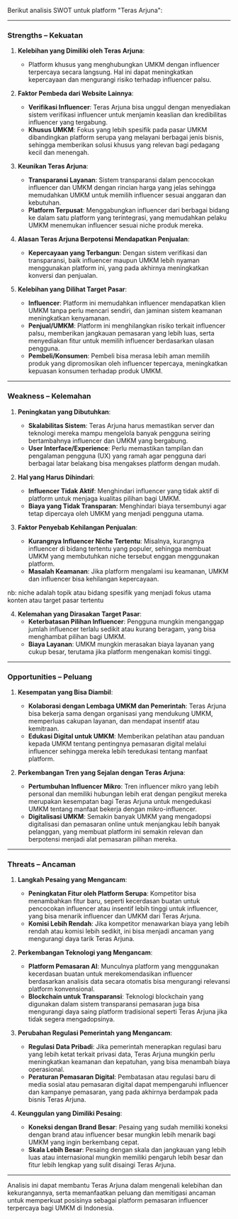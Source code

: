 Berikut analisis SWOT untuk platform "Teras Arjuna":

---

### **Strengths – Kekuatan**
1. **Kelebihan yang Dimiliki oleh Teras Arjuna**:
   - Platform khusus yang menghubungkan UMKM dengan influencer terpercaya secara langsung. Hal ini dapat meningkatkan kepercayaan dan mengurangi risiko terhadap influencer palsu.
   
2. **Faktor Pembeda dari Website Lainnya**:
   - **Verifikasi Influencer**: Teras Arjuna bisa unggul dengan menyediakan sistem verifikasi influencer untuk menjamin keaslian dan kredibilitas influencer yang tergabung.
   - **Khusus UMKM**: Fokus yang lebih spesifik pada pasar UMKM dibandingkan platform serupa yang melayani berbagai jenis bisnis, sehingga memberikan solusi khusus yang relevan bagi pedagang kecil dan menengah.

3. **Keunikan Teras Arjuna**:
   - **Transparansi Layanan**: Sistem transparansi dalam pencocokan influencer dan UMKM dengan rincian harga yang jelas sehingga memudahkan UMKM untuk memilih influencer sesuai anggaran dan kebutuhan.
   - **Platform Terpusat**: Menggabungkan influencer dari berbagai bidang ke dalam satu platform yang terintegrasi, yang memudahkan pelaku UMKM menemukan influencer sesuai niche produk mereka.

4. **Alasan Teras Arjuna Berpotensi Mendapatkan Penjualan**:
   - **Kepercayaan yang Terbangun**: Dengan sistem verifikasi dan transparansi, baik influencer maupun UMKM lebih nyaman menggunakan platform ini, yang pada akhirnya meningkatkan konversi dan penjualan.

5. **Kelebihan yang Dilihat Target Pasar**:
   - **Influencer**: Platform ini memudahkan influencer mendapatkan klien UMKM tanpa perlu mencari sendiri, dan jaminan sistem keamanan meningkatkan kenyamanan.
   - **Penjual/UMKM**: Platform ini menghilangkan risiko terkait influencer palsu, memberikan jangkauan pemasaran yang lebih luas, serta menyediakan fitur untuk memilih influencer berdasarkan ulasan pengguna.
   - **Pembeli/Konsumen**: Pembeli bisa merasa lebih aman memilih produk yang dipromosikan oleh influencer tepercaya, meningkatkan kepuasan konsumen terhadap produk UMKM.

---

### **Weakness – Kelemahan**
1. **Peningkatan yang Dibutuhkan**:
   - **Skalabilitas Sistem**: Teras Arjuna harus memastikan server dan teknologi mereka mampu mengelola banyak pengguna seiring bertambahnya influencer dan UMKM yang bergabung.
   - **User Interface/Experience**: Perlu memastikan tampilan dan pengalaman pengguna (UX) yang ramah agar pengguna dari berbagai latar belakang bisa mengakses platform dengan mudah.

2. **Hal yang Harus Dihindari**:
   - **Influencer Tidak Aktif**: Menghindari influencer yang tidak aktif di platform untuk menjaga kualitas pilihan bagi UMKM.
   - **Biaya yang Tidak Transparan**: Menghindari biaya tersembunyi agar tetap dipercaya oleh UMKM yang menjadi pengguna utama.

3. **Faktor Penyebab Kehilangan Penjualan**:
   - **Kurangnya Influencer Niche Tertentu**: Misalnya, kurangnya influencer di bidang tertentu yang populer, sehingga membuat UMKM yang membutuhkan niche tersebut enggan menggunakan platform.
   - **Masalah Keamanan**: Jika platform mengalami isu keamanan, UMKM dan influencer bisa kehilangan kepercayaan.

nb: niche adalah topik atau bidang spesifik yang menjadi fokus utama konten atau target pasar tertentu

4. **Kelemahan yang Dirasakan Target Pasar**:
   - **Keterbatasan Pilihan Influencer**: Pengguna mungkin menganggap jumlah influencer terlalu sedikit atau kurang beragam, yang bisa menghambat pilihan bagi UMKM.
   - **Biaya Layanan**: UMKM mungkin merasakan biaya layanan yang cukup besar, terutama jika platform mengenakan komisi tinggi.

---

### **Opportunities – Peluang**
1. **Kesempatan yang Bisa Diambil**:
   - **Kolaborasi dengan Lembaga UMKM dan Pemerintah**: Teras Arjuna bisa bekerja sama dengan organisasi yang mendukung UMKM, memperluas cakupan layanan, dan mendapat insentif atau kemitraan.
   - **Edukasi Digital untuk UMKM**: Memberikan pelatihan atau panduan kepada UMKM tentang pentingnya pemasaran digital melalui influencer sehingga mereka lebih teredukasi tentang manfaat platform.

2. **Perkembangan Tren yang Sejalan dengan Teras Arjuna**:
   - **Pertumbuhan Influencer Mikro**: Tren influencer mikro yang lebih personal dan memiliki hubungan lebih erat dengan pengikut mereka merupakan kesempatan bagi Teras Arjuna untuk mengedukasi UMKM tentang manfaat bekerja dengan mikro-influencer.
   - **Digitalisasi UMKM**: Semakin banyak UMKM yang mengadopsi digitalisasi dan pemasaran online untuk menjangkau lebih banyak pelanggan, yang membuat platform ini semakin relevan dan berpotensi menjadi alat pemasaran pilihan mereka.

---

### **Threats – Ancaman**
1. **Langkah Pesaing yang Mengancam**:
   - **Peningkatan Fitur oleh Platform Serupa**: Kompetitor bisa menambahkan fitur baru, seperti kecerdasan buatan untuk pencocokan influencer atau insentif lebih tinggi untuk influencer, yang bisa menarik influencer dan UMKM dari Teras Arjuna.
   - **Komisi Lebih Rendah**: Jika kompetitor menawarkan biaya yang lebih rendah atau komisi lebih sedikit, ini bisa menjadi ancaman yang mengurangi daya tarik Teras Arjuna.

2. **Perkembangan Teknologi yang Mengancam**:
   - **Platform Pemasaran AI**: Munculnya platform yang menggunakan kecerdasan buatan untuk merekomendasikan influencer berdasarkan analisis data secara otomatis bisa mengurangi relevansi platform konvensional.
   - **Blockchain untuk Transparansi**: Teknologi blockchain yang digunakan dalam sistem transparansi pemasaran juga bisa mengurangi daya saing platform tradisional seperti Teras Arjuna jika tidak segera mengadopsinya.

3. **Perubahan Regulasi Pemerintah yang Mengancam**:
   - **Regulasi Data Pribadi**: Jika pemerintah menerapkan regulasi baru yang lebih ketat terkait privasi data, Teras Arjuna mungkin perlu meningkatkan keamanan dan kepatuhan, yang bisa menambah biaya operasional.
   - **Peraturan Pemasaran Digital**: Pembatasan atau regulasi baru di media sosial atau pemasaran digital dapat mempengaruhi influencer dan kampanye pemasaran, yang pada akhirnya berdampak pada bisnis Teras Arjuna.

4. **Keunggulan yang Dimiliki Pesaing**:
   - **Koneksi dengan Brand Besar**: Pesaing yang sudah memiliki koneksi dengan brand atau influencer besar mungkin lebih menarik bagi UMKM yang ingin berkembang cepat.
   - **Skala Lebih Besar**: Pesaing dengan skala dan jangkauan yang lebih luas atau internasional mungkin memiliki pengaruh lebih besar dan fitur lebih lengkap yang sulit disaingi Teras Arjuna.

---

Analisis ini dapat membantu Teras Arjuna dalam mengenali kelebihan dan kekurangannya, serta memanfaatkan peluang dan memitigasi ancaman untuk memperkuat posisinya sebagai platform pemasaran influencer terpercaya bagi UMKM di Indonesia.